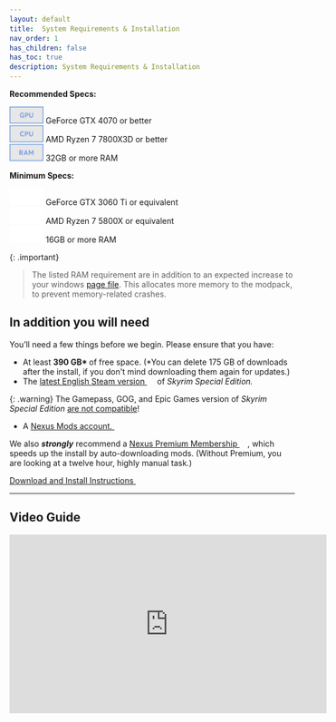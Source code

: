 ```yaml
---
layout: default
title:  System Requirements & Installation
nav_order: 1
has_children: false
has_toc: true
description: System Requirements & Installation
---
```


<div class="minimum-specs">
	<div class="specs">
		<p class="section"><strong>Recommended Specs:</strong></p>
		<div class="component">
			<img src="/Assets/svgs/GPU - Recommended.svg" loading="lazy" alt="Blue GPU icon" width="60" style="filter: contrast(45%) brightness(125%);"> <span> GeForce GTX 4070 or better</span>
		</div>
		<div class="component">
			<img src="/Assets/svgs/CPU - Recommended.svg" loading="lazy" alt="Blue CPU icon" width="60" style="filter: contrast(45%) brightness(125%);"> <span> AMD Ryzen 7 7800X3D or better</span>
		</div>
		<div class="component">
			<img src="/Assets/svgs/RAM - Recommended.svg" loading="lazy" alt="Blue RAM icon" width="60" style="filter: contrast(45%) brightness(125%);"> <span> 32GB or more RAM</span>
		</div>
	</div>
	<div class="specs">
		<p class="section"><strong>Minimum Specs:</strong></p>
		<div class="component">
			<img src="/Assets/svgs/GPU - Minimum.svg" loading="lazy" alt="Grey GPU icon" width="60" style="filter: contrast(45%) brightness(200%);">
			<span> GeForce GTX 3060 Ti or equivalent</span>
		</div>
		<div class="component">
			<img src="/Assets/svgs/CPU - Minimum.svg" loading="lazy" alt="Grey CPU icon" width="60" style="filter: contrast(45%) brightness(200%);">
			<span> AMD Ryzen 7 5800X or equivalent</span>
		</div>
		<div class="component">
			<img src="/Assets/svgs/RAM - Minimum.svg" loading="lazy" alt="Grey RAM icon" width="60" style="filter: contrast(45%) brightness(200%);">
			<span> 16GB or more RAM</span>
		</div>
	</div>
</div>

{: .important}
>The listed RAM requirement are in addition to an expected increase to your windows [page file](/01Help/Pagefile).
> This allocates more memory to the modpack, to prevent memory-related crashes.

## In addition you will need 

You’ll need a few things before we begin. Please ensure that you have:

* At least <strong>390 GB* </strong>of free space. (*You can delete 175 GB of downloads after the install, if you don't mind downloading them again for updates.)
* The <a href="https://store.steampowered.com/app/489830/The_Elder_Scrolls_V_Skyrim_Special_Edition/" target="_blank" rel="noopener noreferrer">latest English Steam version <svg viewBox="0 0 24 24" aria-labelledby="svg-external-link-title" width="1em" height="1em"><use xlink:href="#svg-external-link"></use></svg></a> of <em>Skyrim Special Edition.</em>

{: .warning}
The Gamepass, GOG, and Epic Games version of <em>Skyrim Special Edition </em><a href="/01Support/FAQs/#why-steam-i-have-skyrim-from-another-source-and-it-wont-let-me-install" target="_blank" rel="noopener noreferrer">are not compatible</a>!

* A <a href="https://users.nexusmods.com/register" target="_blank" rel="noopener noreferrer">Nexus Mods account. <svg viewBox="0 0 24 24" aria-labelledby="svg-external-link-title" width="1em" height="1em"><use xlink:href="#svg-external-link"></use></svg></a>

We also ***strongly*** recommend a <a href="https://users.nexusmods.com/account/billing" target="_blank" rel="noopener noreferrer">Nexus Premium Membership <svg viewBox="0 0 24 24" aria-labelledby="svg-external-link-title" width="1em" height="1em"><use xlink:href="#svg-external-link"></use></svg></a>, which speeds up the install by auto-downloading mods. (Without Premium, you are looking at a twelve hour, highly manual task.)

<a class="btn btn-indigo" href="/01Help/Install/" target="blank" rel="noopener noreferrer">Download and Install Instructions <svg viewBox="0 0 24 24" aria-labelledby="svg-external-link-title" width="1em" height="1em"><use xlink:href="#svg-external-link"></use></svg></a>

----

## Video Guide


<iframe  class="yt-embed" width="560" height="315" src="https://www.youtube.com/embed/6IJlT_H7pvk" title="YouTube video player" frameborder="0" allow="accelerometer; autoplay; clipboard-write; encrypted-media; gyroscope; picture-in-picture; web-share" allowfullscreen></iframe>

